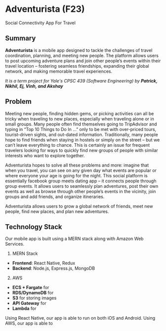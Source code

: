 # Adventurista (F23)
Social Connectivity App For Travel

## Summary
**Adventurista** is a mobile app designed to tackle the challenges of travel coordination, planning, and meeting new people. The platform allows users to post upcoming adventure plans and join other people’s events within their travel location – fostering seamless friendships, expanding their global network, and making memorable travel experiences.

_It is a term project for Yale's CPSC 439 (Software Engineering) by **Patrick, Nikhil, Ej, Vinh, and Akshay**_

## Problem

Meeting new people, finding hidden gems, or picking activities can all be tricky when traveling to new places, especially when traveling alone or in small groups. Many people often find themselves going to TripAdvisor and typing in “Top 10 Things to Do In …” only to be met with over-priced tours, tourist-driven sights, and out-dated information. Traditionally, many people hope to find friends when staying in hostels or simply on the street – but we can’t leave everything to chance. This is certainly an issue for frequent travelers looking for ways to quickly find new groups of people with similar interests who want to explore together. 

Adventurista hopes to solve all these problems and more: imagine that when you travel, you can see on any given day what events are popular or where everyone your age is going for the night. This social platform is essentially facebook group meets dating app – it connects people through group events. It allows users to seamlessly plan adventures, post their own events as well as browse through other people’s events in the vicinity, join groups and add friends, and organize itineraries. 

Adventurista allows users to grow a global network of friends, meet new people, find new places, and plan new adventures.

## Technology Stack
Our mobile app is built using a MERN stack along with Amazon Web Services.

1. MERN Stack
- **Frontend**: React Native, Redux
- **Backend**: Node.js, Express.js, MongoDB
  
2. AWS
- **ECS + Fargate** for 
- **RDS/DynamoDB** for
- **S3** for storing images
- **API Gateway** for
- **Lambda** for

Using React Native, our app is able to run on both iOS and Android. Using AWS, our app is able to 
